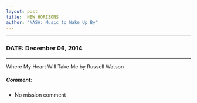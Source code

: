 ```yaml
---
layout: post
title:  NEW HORIZONS
author: "NASA: Music to Wake Up By"
---
```


----
### DATE: December 06, 2014
----
Where My Heart Will Take Me by Russell Watson

##### Comment:
* No mission comment
